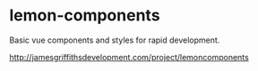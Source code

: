 # lemon-components

Basic vue components and styles for rapid development.

http://jamesgriffithsdevelopment.com/project/lemoncomponents
